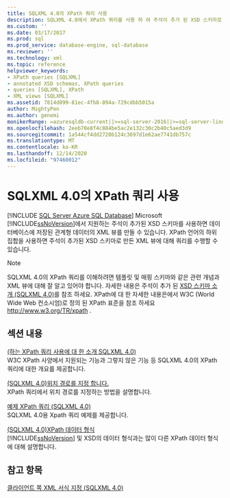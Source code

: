 ```yaml
---
title: SQLXML 4.0의 XPath 쿼리 사용
description: SQLXML 4.0에서 XPath 쿼리를 사용 하 여 주석이 추가 된 XSD 스키마로 만든 XML 뷰를 쿼리 하는 방법에 대해 알아봅니다.
ms.custom: ''
ms.date: 03/17/2017
ms.prod: sql
ms.prod_service: database-engine, sql-database
ms.reviewer: ''
ms.technology: xml
ms.topic: reference
helpviewer_keywords:
- XPath queries [SQLXML]
- annotated XSD schemas, XPath queries
- queries [SQLXML], XPath
- XML views [SQLXML]
ms.assetid: 7814d099-81ec-4fb8-894a-729cdbb5015a
author: MightyPen
ms.author: genemi
monikerRange: =azuresqldb-current||>=sql-server-2016||>=sql-server-linux-2017||=azuresqldb-mi-current
ms.openlocfilehash: 2eeb70e8f4c884be5ac2e132c30c2b40c5aed3d9
ms.sourcegitcommit: 1a544cf4dd2720b124c3697d1e62ae7741db757c
ms.translationtype: MT
ms.contentlocale: ko-KR
ms.lasthandoff: 12/14/2020
ms.locfileid: "97460012"
---
```

# <a name="using-xpath-queries-in-sqlxml-40"></a>SQLXML 4.0의 XPath 쿼리 사용
[!INCLUDE [SQL Server Azure SQL Database](../../includes/applies-to-version/sql-asdb.md)]
  Microsoft [!INCLUDE[ssNoVersion](../../includes/ssnoversion-md.md)]에서 지원하는 주석이 추가된 XSD 스키마를 사용하면 데이터베이스에 저장된 관계형 데이터의 XML 뷰를 만들 수 있습니다. XPath 언어의 하위 집합을 사용하면 주석이 추가된 XSD 스키마로 만든 XML 뷰에 대해 쿼리를 수행할 수 있습니다.  
  
> [!NOTE]  
>  SQLXML 4.0의 XPath 쿼리를 이해하려면 템플릿 및 매핑 스키마와 같은 관련 개념과 XML 뷰에 대해 잘 알고 있어야 합니다. 자세한 내용은 주석이 추가 된 [XSD 스키마 소개 &#40;SQLXML 4.0&#41;](../../relational-databases/sqlxml/annotated-xsd-schemas/introduction-to-annotated-xsd-schemas-sqlxml-4-0.md)를 참조 하세요. XPath에 대 한 자세한 내용은에서 W3C (World Wide Web 컨소시엄)로 정의 된 XPath 표준을 참조 하세요 http://www.w3.org/TR/xpath .  
  
## <a name="in-this-section"></a>섹션 내용  
 [&#40;하는 XPath 쿼리 사용에 대 한 소개 SQLXML 4.0&#41;](../../relational-databases/sqlxml-annotated-xsd-schemas-xpath-queries/introduction-to-using-xpath-queries-sqlxml-4-0.md)  
 W3C XPath 사양에서 지원되는 기능과 그렇지 않은 기능 등 SQLXML 4.0의 XPath 쿼리에 대한 개요를 제공합니다.  
  
 [&#40;SQLXML 4.0&#41;위치 경로를 지정 합니다. ](../../relational-databases/sqlxml-annotated-xsd-schemas-xpath-queries/location-path/specifying-a-location-path-sqlxml-4-0.md)  
 XPath 쿼리에서 위치 경로를 지정하는 방법을 설명합니다.  
  
 [예제 XPath 쿼리 &#40;SQLXML 4.0&#41;](../../relational-databases/sqlxml-annotated-xsd-schemas-xpath-queries/samples/sample-xpath-queries-sqlxml-4-0.md)  
 SQLXML 4.0용 Xpath 쿼리 예제를 제공합니다.  
  
 [&#40;SQLXML 4.0&#41;XPath 데이터 형식 ](../../relational-databases/sqlxml-annotated-xsd-schemas-xpath-queries/xpath-data-types-sqlxml-4-0.md)  
 [!INCLUDE[ssNoVersion](../../includes/ssnoversion-md.md)] 및 XSD의 데이터 형식과는 많이 다른 XPath 데이터 형식에 대해 설명합니다.  
  
## <a name="see-also"></a>참고 항목  
 [클라이언트 쪽 XML 서식 지정 &#40;SQLXML 4.0&#41;](../../relational-databases/sqlxml/formatting/client-side-xml-formatting-sqlxml-4-0.md)  
  
  
